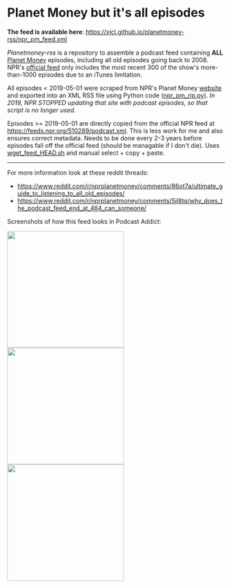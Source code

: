 # Planet Money but it's all episodes

**The feed is available here**:
    https://xjcl.github.io/planetmoney-rss/npr_pm_feed.xml

*Planetmoney-rss* is a repository to assemble a podcast feed containing **ALL** [Planet Money](https://en.wikipedia.org/wiki/Planet_Money) episodes, including all old episodes going back to 2008.
NPR's [official feed](https://itunes.apple.com/us/podcast/planet-money/id290783428?mt=2) only includes the most recent 300 of the show's more-than-1000 episodes due to an iTunes limitation.

All episodes < 2019-05-01 were scraped from NPR's Planet Money [website](https://www.npr.org/sections/money/127413729/podcast/archive) and exported into an XML RSS file using Python code ([npr_pm_rip.py](npr_pm_rip.py)). _In 2019, NPR STOPPED updating that site with podcast episodes, so that script is no longer used._

Episodes >= 2019-05-01 are directly copied from the official NPR feed at https://feeds.npr.org/510289/podcast.xml. This is less work for me and also ensures correct metadata. Needs to be done every 2-3 years before episodes fall off the official feed (should be managable if I don't die). Uses [wget_feed_HEAD.sh](wget_feed_HEAD.sh) and manual select + copy + paste.

----

For more information look at these reddit threads:
- https://www.reddit.com/r/nprplanetmoney/comments/86ot7a/ultimate_guide_to_listening_to_all_old_episodes/
- https://www.reddit.com/r/nprplanetmoney/comments/5jl8tq/why_does_the_podcast_feed_end_at_464_can_someone/

Screenshots of how this feed looks in Podcast Addict:

<img src="https://i.imgur.com/lwupMH9.png" width="270px"> <img src="https://i.imgur.com/SanFKcv.png" width="270px"> <img src="https://i.imgur.com/5qTZGQb.png" width="270px">

